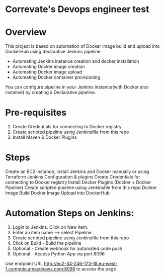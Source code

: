 # Correvate's Devops engineer test

# Overview

This project is based on automation of Docker image build and upload into DockerHub using declarative Jenkins pipeline

- Automating Jenkins instance creation and docker installation
- Automating Docker image creation
- Automating Docker image upload
- Automating Docker container provisioning

You can configure pipeline in your Jenkins instance(with Docker also installed) by creating a Declarative pipeline.

# Pre-requisites

1. Create Credentials for connecting to Docker registry
2. Create scripted pipeline using Jenkinsfile from this repo
3. Install Maven & Docker Plugins 


# Steps

Create an EC2 instance, install Jenkins and Docker manually or using Terraform
Jenkins Configuration & plugins
Create Credentials for connecting to Docker registry
Install Docker Plugins (Docker + Docker Pipeline)
Create scripted pipeline using Jenkinsfile from this repo
Docker Image Build
Docker Image Upload into DockerHub


# Automation Steps on Jenkins:
 
1. Login to Jenkins. Click on New item.
2. Enter an item name --> select Pipeline.
3. Create scripted pipeline using Jenkinsfile from this repo
4. Click on Build - Build the pipeline
5. Optional - Create webhook for automated code push
6. Optional - Access Python App via port 8096



Use endpoint URL http://ec2-34-246-173-18.eu-west-1.compute.amazonaws.com:8096 to access the page

